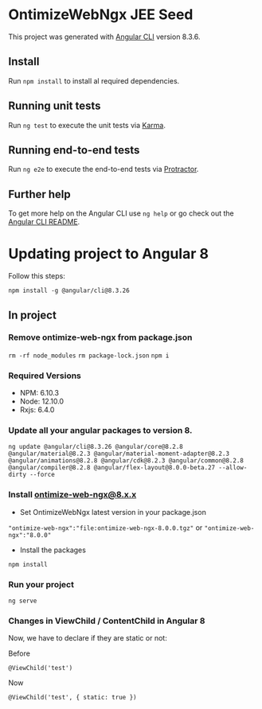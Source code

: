 # OntimizeWebNgx JEE Seed

This project was generated with [Angular CLI](https://github.com/angular/angular-cli) version 8.3.6.

## Install

Run `npm install` to install al required dependencies.

## Running unit tests

Run `ng test` to execute the unit tests via [Karma](https://karma-runner.github.io).

## Running end-to-end tests

Run `ng e2e` to execute the end-to-end tests via [Protractor](http://www.protractortest.org/).

## Further help

To get more help on the Angular CLI use `ng help` or go check out the [Angular CLI README](https://github.com/angular/angular-cli/blob/master/README.md).


# Updating project to Angular 8

Follow this steps:

`npm install -g @angular/cli@8.3.26`


## In project

### Remove ontimize-web-ngx from package.json

`rm -rf node_modules`
`rm package-lock.json`
`npm i`

### Required Versions

- NPM: 6.10.3
- Node: 12.10.0
- Rxjs: 6.4.0

### Update all your angular packages to version 8.

`ng update @angular/cli@8.3.26 @angular/core@8.2.8 @angular/material@8.2.3 @angular/material-moment-adapter@8.2.3 @angular/animations@8.2.8 @angular/cdk@8.2.3 @angular/common@8.2.8 @angular/compiler@8.2.8 @angular/flex-layout@8.0.0-beta.27 --allow-dirty --force`

### Install ontimize-web-ngx@8.x.x

- Set OntimizeWebNgx latest version in your package.json

`"ontimize-web-ngx":"file:ontimize-web-ngx-8.0.0.tgz"` or `"ontimize-web-ngx":"8.0.0"`

- Install the packages

`npm install`

### Run your project

`ng serve`



### Changes in ViewChild / ContentChild in Angular 8

Now, we have to declare if they are static or not:

Before

`@ViewChild('test')`

Now

`@ViewChild('test', { static: true })`




